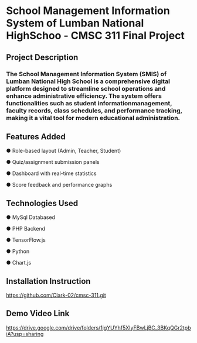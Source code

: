 # School Management Information System of Lumban National HighSchoo - CMSC 311 Final Project

## Project Description

### The School Management Information System (SMIS) of Lumban National High School is a comprehensive digital platform designed to streamline school operations and enhance administrative efficiency. The system offers functionalities such as student informationmanagement, faculty records, class schedules, and performance tracking, making it a vital tool for modern educational administration. 

## Features Added
● Role-based layout (Admin, Teacher, Student)

● Quiz/assignment submission panels

● Dashboard with real-time statistics

● Score feedback and performance graphs


## Technologies Used
● MySql Databased

● PHP Backend

● TensorFlow.js

● Python

● Chart.js

## Installation Instruction 
https://github.com/Clark-02/cmsc-311.git

## Demo Video Link
https://drive.google.com/drive/folders/1jgYUYhf5XIyFBwLjBC_3BKqQGr2tpbiA?usp=sharing
